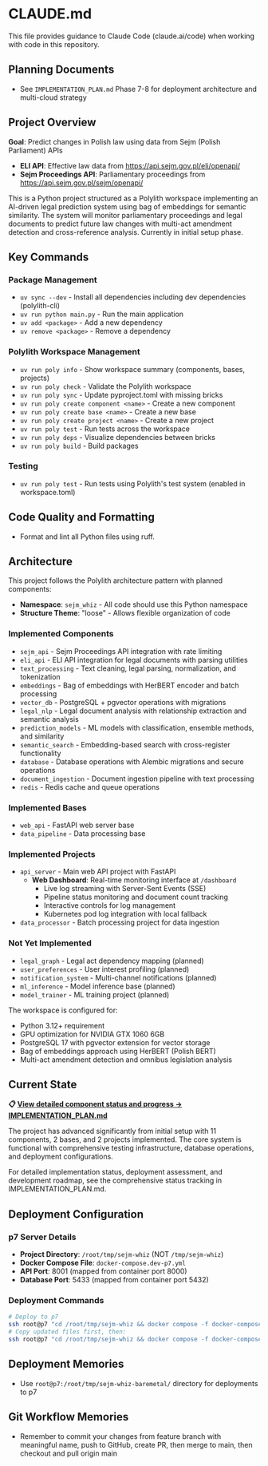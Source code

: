 # CLAUDE.md

This file provides guidance to Claude Code (claude.ai/code) when working with code in this repository.

## Planning Documents

- See `IMPLEMENTATION_PLAN.md` Phase 7-8 for deployment architecture and multi-cloud strategy

## Project Overview

**Goal**: Predict changes in Polish law using data from Sejm (Polish Parliament) APIs

- **ELI API**: Effective law data from https://api.sejm.gov.pl/eli/openapi/
- **Sejm Proceedings API**: Parliamentary proceedings from https://api.sejm.gov.pl/sejm/openapi/

This is a Python project structured as a Polylith workspace implementing an AI-driven legal prediction system using bag of embeddings for semantic similarity. The system will monitor parliamentary proceedings and legal documents to predict future law changes with multi-act amendment detection and cross-reference analysis. Currently in initial setup phase.

## Key Commands

### Package Management

- `uv sync --dev` - Install all dependencies including dev dependencies (polylith-cli)
- `uv run python main.py` - Run the main application
- `uv add <package>` - Add a new dependency
- `uv remove <package>` - Remove a dependency

### Polylith Workspace Management

- `uv run poly info` - Show workspace summary (components, bases, projects)
- `uv run poly check` - Validate the Polylith workspace
- `uv run poly sync` - Update pyproject.toml with missing bricks
- `uv run poly create component <name>` - Create a new component
- `uv run poly create base <name>` - Create a new base
- `uv run poly create project <name>` - Create a new project
- `uv run poly test` - Run tests across the workspace
- `uv run poly deps` - Visualize dependencies between bricks
- `uv run poly build` - Build packages

### Testing

- `uv run poly test` - Run tests using Polylith's test system (enabled in workspace.toml)

## Code Quality and Formatting

- Format and lint all Python files using ruff.

## Architecture

This project follows the Polylith architecture pattern with planned components:

- **Namespace**: `sejm_whiz` - All code should use this Python namespace
- **Structure Theme**: "loose" - Allows flexible organization of code

### Implemented Components

- `sejm_api` - Sejm Proceedings API integration with rate limiting
- `eli_api` - ELI API integration for legal documents with parsing utilities
- `text_processing` - Text cleaning, legal parsing, normalization, and tokenization
- `embeddings` - Bag of embeddings with HerBERT encoder and batch processing
- `vector_db` - PostgreSQL + pgvector operations with migrations
- `legal_nlp` - Legal document analysis with relationship extraction and semantic analysis
- `prediction_models` - ML models with classification, ensemble methods, and similarity
- `semantic_search` - Embedding-based search with cross-register functionality
- `database` - Database operations with Alembic migrations and secure operations
- `document_ingestion` - Document ingestion pipeline with text processing
- `redis` - Redis cache and queue operations

### Implemented Bases

- `web_api` - FastAPI web server base
- `data_pipeline` - Data processing base

### Implemented Projects

- `api_server` - Main web API project with FastAPI
  - **Web Dashboard**: Real-time monitoring interface at `/dashboard`
    - Live log streaming with Server-Sent Events (SSE)
    - Pipeline status monitoring and document count tracking
    - Interactive controls for log management
    - Kubernetes pod log integration with local fallback
- `data_processor` - Batch processing project for data ingestion

### Not Yet Implemented

- `legal_graph` - Legal act dependency mapping (planned)
- `user_preferences` - User interest profiling (planned)
- `notification_system` - Multi-channel notifications (planned)
- `ml_inference` - Model inference base (planned)
- `model_trainer` - ML training project (planned)

The workspace is configured for:

- Python 3.12+ requirement
- GPU optimization for NVIDIA GTX 1060 6GB
- PostgreSQL 17 with pgvector extension for vector storage
- Bag of embeddings approach using HerBERT (Polish BERT)
- Multi-act amendment detection and omnibus legislation analysis

## Current State

**📋 [View detailed component status and progress → IMPLEMENTATION_PLAN.md](IMPLEMENTATION_PLAN.md)**

The project has advanced significantly from initial setup with 11 components, 2 bases, and 2 projects implemented. The core system is functional with comprehensive testing infrastructure, database operations, and deployment configurations.

For detailed implementation status, deployment assessment, and development roadmap, see the comprehensive status tracking in IMPLEMENTATION_PLAN.md.

## Deployment Configuration

### p7 Server Details

- **Project Directory**: `/root/tmp/sejm-whiz` (NOT `/tmp/sejm-whiz`)
- **Docker Compose File**: `docker-compose.dev-p7.yml`
- **API Port**: 8001 (mapped from container port 8000)
- **Database Port**: 5433 (mapped from container port 5432)

### Deployment Commands

```bash
# Deploy to p7
ssh root@p7 "cd /root/tmp/sejm-whiz && docker compose -f docker-compose.dev-p7.yml down"
# Copy updated files first, then:
ssh root@p7 "cd /root/tmp/sejm-whiz && docker compose -f docker-compose.dev-p7.yml up -d"
```

## Deployment Memories

- Use `root@p7:/root/tmp/sejm-whiz-baremetal/` directory for deployments to p7

## Git Workflow Memories

- Remember to commit your changes from feature branch with meaningful name, push to GitHub, create PR, then merge to main, then checkout and pull origin main
